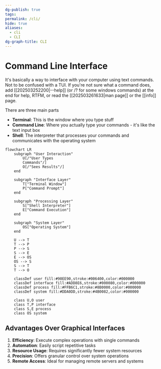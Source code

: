 ```yaml
---
dg-publish: true
tags: 
permalink: /cli/
hide: true
aliases:
  - cli
  - CLI
dg-graph-title: CLI
---
```

# Command Line Interface
It's basically a way to interface with your computer using text commands. Not to be confused with a TUI. If you're not sure what a command does, add [[202503252200|--help]] (or /? for some windows commands) at the end for help, RTFM, or read the [[202503261633|man page]] or the [[info]] page.

There are three main parts

- **Terminal**: This is the window where you type stuff
- **Command Line**: Where you actually type your commands - it's like the text input box
- **Shell**: The interpreter that processes your commands and communicates with the operating system

```mermaid
flowchart LR
    subgraph "User Interaction"
        U[/"User Types
        Commands"/]
        O[/"Sees Results"/]
    end
    
    subgraph "Interface Layer"
        T["Terminal Window"]
        P["Command Prompt"]
    end
    
    subgraph "Processing Layer"
        S["Shell Interpreter"]
        E["Command Execution"]
    end
    
    subgraph "System Layer"
        OS["Operating System"]
    end
    
    U --> T
    T --> P
    P --> S
    S --> E
    E --> OS
    OS --> S
    S --> T
    T --> O
    
    classDef user fill:#90EE90,stroke:#006400,color:#000000
    classDef interface fill:#ADD8E6,stroke:#000080,color:#000000
    classDef process fill:#FFB6C1,stroke:#8B0000,color:#000000
    classDef system fill:#DDA0DD,stroke:#4B0082,color:#000000
    
    class U,O user
    class T,P interface
    class S,E process
    class OS system
```

## Advantages Over Graphical Interfaces

1. **Efficiency**: Execute complex operations with single commands
2. **Automation**: Easily script repetitive tasks
3. **Resource Usage**: Requires significantly fewer system resources
4. **Precision**: Offers granular control over system operations
5. **Remote Access**: Ideal for managing remote servers and systems

